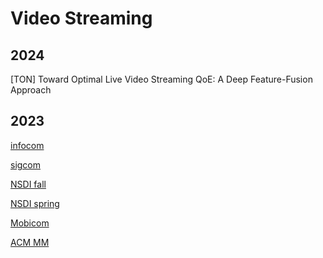 # Video Streaming
## 2024 
[TON]
Toward Optimal Live Video Streaming QoE: A Deep Feature-Fusion Approach

## 2023 
[infocom](https://infocom.info/day/1/track/Track%20E)

[sigcom](https://dl.acm.org/doi/proceedings/10.1145/3603269#heading9)

[NSDI fall](https://www.usenix.org/conference/nsdi23/fall-accepted-papers)

[NSDI spring](https://www.usenix.org/conference/nsdi23/spring-accepted-papers)

[Mobicom](https://sigmobile.org/mobicom/2023/accepted.html)

[ACM MM](https://dl.acm.org/doi/proceedings/10.1145/3581783?tocHeading=heading2)
